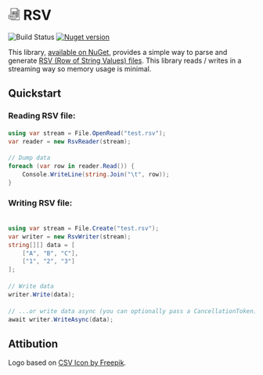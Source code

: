 # ![logo](https://raw.githubusercontent.com/RobThree/RSV/master/logo_24x24.png) RSV

![Build Status](https://img.shields.io/github/actions/workflow/status/RobThree/RSV/test.yml?branch=main&style=flat-square) [![Nuget version](https://img.shields.io/nuget/v/RSV.svg?style=flat-square)](https://www.nuget.org/packages/RSV/)


This library, [available on NuGet](https://www.nuget.org/packages/RSV), provides a simple way to parse and generate [RSV (Row of String Values) files](https://github.com/Stenway/RSV-Specification). This library reads / writes in a streaming way so memory usage is minimal.

## Quickstart

### Reading RSV file:

```c#
using var stream = File.OpenRead("test.rsv");
var reader = new RsvReader(stream);

// Dump data
foreach (var row in reader.Read()) {
	Console.WriteLine(string.Join("\t", row));
}
```

### Writing RSV file:

```c#

using var stream = File.Create("test.rsv");
var writer = new RsvWriter(stream);
string[][] data = [
    ["A", "B", "C"],
    ["1", "2", "3"]
];

// Write data
writer.Write(data);

// ...or write data async (you can optionally pass a CancellationToken):
await writer.WriteAsync(data);
```

## Attibution

Logo based on [CSV Icon by Freepik](https://www.freepik.com/icon/csv_6133923).